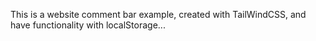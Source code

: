 This is a website comment bar example, created with TailWindCSS, and have functionality with localStorage...